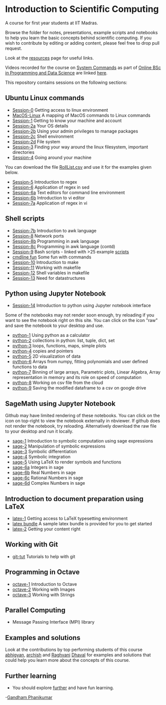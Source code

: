 # Introduction to Scientific Computing

A course for first year students at IIT Madras.

Browse the folder for notes, presentations, example scripts and notebooks to help you learn the basic concepts behind scientific computing. If you wish to contribute by editing or adding content, please feel free to drop pull request.

Look at the [resources](resources.md) page for useful links.

Videos recorded for the course on [System Commands](https://onlinedegree.iitm.ac.in/course_pages/BSCSE2001.html) as part of [Online BSc in Programming and Data Science](https://onlinedegree.iitm.ac.in/) are linked [here](videos.md).

This repository contains sessions on the following sections:
## Ubuntu Linux commands
 * [Session-0](lessons/Session0.md) Getting access to linux environment
 * [MacOS-Linux](lessons/macos-linux-map.md) A mapping of MacOS commands to Linux commands
 * [Session-1](lessons/Session1.md) Getting to know your machine and account
 * [Session-2a](lessons/Session2a.md) Your OS details
 * [Session-2b](lessons/Session2b.md) Using your admin privileges to manage packages
 * [Session-2c](lessons/Session2c.md) Shell environment
 * [Session-2d](lessons/Session2d.md) File system
 * [Session-3](lessons/Session3.md) Finding your way around the linux filesystem, important directories
 * [Session-4](lessons/Session4.md) Going around your machine

You can download the file [RollList.csv](scripts/RollList.csv) and use it for the examples given below.

 * [Session-5](lessons/Session5.md) Introduction to regex
 * [Session-6](lessons/Session6.md) Application of regex in sed
 * [Session-6a](lessons/Session6a.md) Text editors for command line environment
 * [Session-6b](lessons/Session6b.md) Introduction to vi editor
 * [Session-7a](lessons/Session7a.md) Application of regex in vi

## Shell scripts
 * [Session-7b](lessons/Session7b.md) Introduction to awk language
 * [Session-8](lessons/Session8.md) Network ports
 * [Session-8b](lessons/Session8b.md) Programming in awk language
 * [Session-8c](lessons/Session8c.md) Programming in awk language (contd)
 * [Session-9](lessons/Session9.md) Bash scripts - linked with >25 example [scripts](./scripts)
 * [cmdline fun](lessons/cmdline.md) Some fun with commands
 * [Session-10](lessons/Session10.md) Introduction to make
 * [Session-11](lessons/Session11.md) Working with makefile
 * [Session-12](lessons/Session12.md) Shell variables in makefile
 * [Session-13](lessons/Session13.md) Need for datastructures

## Python using Jupyter Notebook
 * [Session-14](lessons/Session14.md) Introduction to python using Jupyter notebook interface

Some of the notebooks may not render soon enough, try reloading if you want to see the notebook right on this site. You can click on the icon "raw" and save the notebook to your desktop and use. 

 * [python-1](notebooks/python-1.ipynb) Using python as a calculator
 * [python-2](notebooks/python-2.ipynb) collections in python: list, tuple, dict, set
 * [python-3](notebooks/python-3.ipynb) loops, functions, maps, simple plots
 * [python-4](notebooks/python-4.ipynb) copies and pointers
 * [python-5](notebooks/python-5.ipynb) 2D visualization of data
 * [python-6](notebooks/python-6.ipynb) Arrays from numpy, fitting polynomials and user defined functions to data
 * [python-7](notebooks/python-7.ipynb) Binning of large arrays, Parametric plots, Linear Algebra, Array representation in memory and its role on speed of computation
 * [python-8](notebooks/python-8.ipynb) Working on csv file from the cloud
 * [python-9](notebooks/python-9.md) Saving the modified dataframe to a csv on google drive

## SageMath using Jupyter Notebook
Github may have limited rendering of these notebooks. You can click on the icon on top-right to view the notebook externally in nbviewer. If github does not render the notebook, try reloading. Alternatively download the raw file to your desktop and run it locally.
 * [sage-1](notebooks/sage-1.ipynb) Introduction to symbolic computation using sage expressions
 * [sage-2](notebooks/sage-2.ipynb) Manipulation of symbolic expressions
 * [sage-3](notebooks/sage-3.ipynb) Symbolic differentiation
 * [sage-4](notebooks/sage-4.ipynb) Symbolic integration
 * [sage-5](notebooks/sage-5.ipynb) Using LaTeX to render symbols and functions
 * [sage-6a](notebooks/sage-6a.ipynb) Integers in sage
 * [sage-6b](notebooks/sage-6b.ipynb) Real Numbers in sage
 * [sage-6c](notebooks/sage-6c.ipynb) Rational Numbers in sage
 * [sage-6d](notebooks/sage-6d.ipynb) Complex Numbers in sage

## Introduction to document preparation using LaTeX
 * [latex-1](lessons/latex-1.md) Getting access to LaTeX typesetting environment
 * [latex bundle](latex) A sample latex bundle is provided for you to get started
 * [latex-2](lessons/latex-2.md) Getting your content right

## Working with Git

 * [git-tut](lessons/git-tut.md) Tutorials to help with git

## Programming in Octave
 * [octave-1](lessons/octave-1.md) Introduction to Octave
 * [octave-2](lessons/octave-2.md) Working with Images
 * [octave-3](lessons/octave-3.md) Working with Strings

## Parallel Computing

 * Message Passing Interface (MPI) library

## Examples and solutions

Look at the contributions by top performing students of this course [abhigyan](abhigyan/README.md), [archish](archish/README.md) and [Raghvani](raghwani) [Dhaval](Dhaval) for examples and solutions that could help you learn more about the concepts of this course.

## Further learning

 * You should explore [further](lessons/further.md) and have fun learning.

-[Gandham Phanikumar](https://mme.iitm.ac.in/gphani/)
